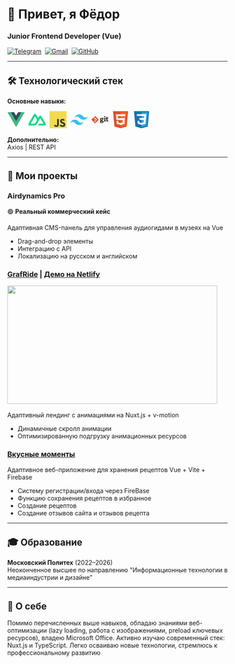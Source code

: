 # 👋 Привет, я Фёдор
### Junior Frontend Developer (Vue)

[<img src="https://cdn.simpleicons.org/telegram/26A5E4" width="40" alt="Telegram"/>](https://t.me/ALFzza)&nbsp;
[<img src="https://cdn.simpleicons.org/gmail/EA4335" width="40" alt="Gmail"/>](mailto:qiranem@gmail.com)&nbsp;
[<img src="https://cdn.simpleicons.org/github/fff" width="40" alt="GitHub"/>](https://github.com/ALFzz)

---

## 🛠️ Технологический стек
**Основные навыки:**
<div>
  <img src="https://github.com/devicons/devicon/blob/master/icons/vuejs/vuejs-original.svg" title="Vue" alt="Vue" width="40" height="40"/>&nbsp;
  <img src="https://github.com/devicons/devicon/blob/master/icons/nuxt/nuxt-original.svg" title="Nuxt" alt="Nuxt" width="40" height="40"/>&nbsp;
  <img src="https://github.com/devicons/devicon/blob/master/icons/javascript/javascript-original.svg" title="JavaScript" alt="JavaScript" width="40" height="40"/>&nbsp;
  <img src="https://github.com/devicons/devicon/blob/master/icons/tailwindcss/tailwindcss-original.svg" title="Tailwind" alt="Tailwind" width="40" height="40"/>&nbsp;
  <img src="https://github.com/devicons/devicon/blob/master/icons/git/git-original-wordmark.svg" title="Git" alt="Git" width="40" height="40"/>&nbsp;
  <img src="https://github.com/devicons/devicon/blob/master/icons/html5/html5-original.svg" title="HTML5" alt="HTML5" width="40" height="40"/>&nbsp;
  <img src="https://github.com/devicons/devicon/blob/master/icons/css3/css3-original.svg" title="CSS3" alt="CSS3" width="40" height="40"/>
</div>

**Дополнительно:**  
Axios | REST API

---

## 🚀 Мои проекты
### Airdynamics Pro  
🟢 **Реальный коммерческий кейс**  

Адаптивная CMS-панель для управления аудиогидами в музеях на Vue  
- Drag-and-drop элементы  
- Интеграцию с API  
- Локализацию на русском и английском  


### [GrafRide](https://github.com/ALFzz/grafride) | [Демо на Netlify](https://iridescent-cat-0bc2ab.netlify.app)
<img src="https://media1.giphy.com/media/v1.Y2lkPTc5MGI3NjExbndsYnVrY3Z6Mnk2ZmJnbmN2NnN2b243azB5MjE2Y2pxMjFwMmdnaSZlcD12MV9pbnRlcm5hbF9naWZfYnlfaWQmY3Q9Zw/e8DiDTJVUmaDmSBtN0/giphy.gif" width="480" height="270"/>

Адаптивный лендинг с анимациями на Nuxt.js + v-motion  
- Динамичные скролл анимации
- Оптимизированную подгрузку анимационных ресурсов

### [Вкусные моменты](https://github.com/ALFzz/grafride)
Адаптивное веб-приложение для хранения рецептов Vue + Vite + Firebase  
- Систему регистрации/входа через FireBase
- Функцию сохранения рецептов в избранное
- Создание рецептов
- Создание отзывов сайта и отзывов рецепта

---

## 🎓 Образование
**Московский Политех** (2022–2026)  
Неоконченное высшее по направлению "Информационные технологии в медиаиндустрии и дизайне"

---

## 🌟 О себе
Помимо перечисленных выше навыков, обладаю знаниями веб-оптимизации (lazy loading, работа с изображениями, preload ключевых ресурсов), владею Microsoft Office. Активно изучаю современный стек: Nuxt.js и TypeScript. Легко осваиваю новые технологии, стремлюсь к профессиональному развитию
